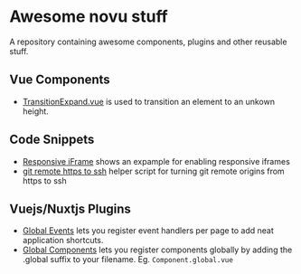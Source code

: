 # Awesome novu stuff
A repository containing awesome components, plugins and other reusable stuff.

## Vue Components
- [TransitionExpand.vue](./components/TransitionExpand) is used to transition an element to an unkown height.

## Code Snippets
- [Responsive iFrame](./snippets/responsive-iframe) shows an expample for enabling responsive iframes
- [git remote https to ssh](./snippets/git-origin-to-ssh) helper script for turning git remote origins from https to ssh

## Vuejs/Nuxtjs Plugins

- [Global Events](https://github.com/shentao/vue-global-events) lets you register event handlers per page to add neat application shortcuts.
- [Global Components](https://github.com/nuxt-community/global-components) lets you register components globally by adding the .global suffix to your filename. Eg. `Component.global.vue`
